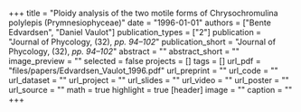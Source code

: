 +++
title = "Ploidy analysis of the two motile forms of Chrysochromulina polylepis (Prymnesiophyceae)"
date = "1996-01-01"
authors = ["Bente Edvardsen", "Daniel Vaulot"]
publication_types = ["2"]
publication = "Journal of Phycology, (32), _pp. 94–102_"
publication_short = "Journal of Phycology, (32), _pp. 94–102_"
abstract = ""
abstract_short = ""
image_preview = ""
selected = false
projects = []
tags = []
url_pdf = "files/papers/Edvardsen_Vaulot_1996.pdf"
url_preprint = ""
url_code = ""
url_dataset = ""
url_project = ""
url_slides = ""
url_video = ""
url_poster = ""
url_source = ""
math = true
highlight = true
[header]
image = ""
caption = ""
+++
